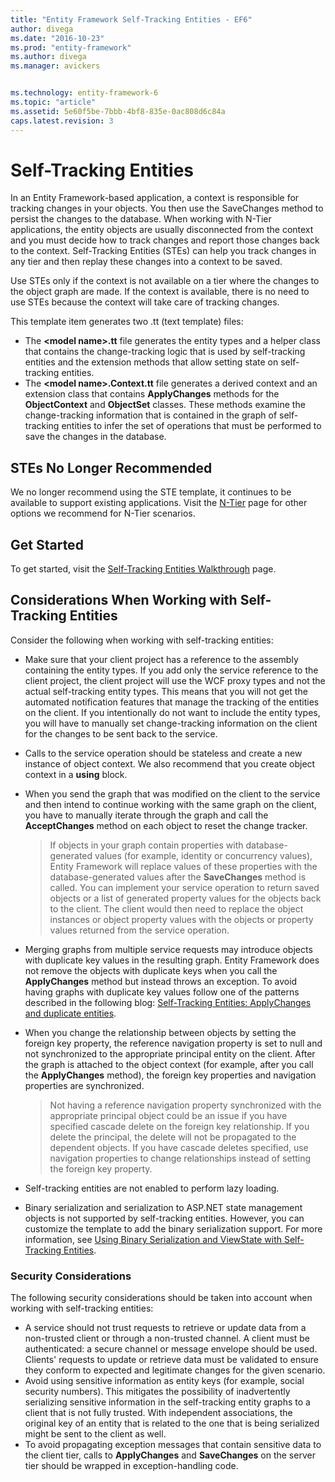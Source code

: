 ```yaml
---
title: "Entity Framework Self-Tracking Entities - EF6"
author: divega
ms.date: "2016-10-23"
ms.prod: "entity-framework"
ms.author: divega
ms.manager: avickers


ms.technology: entity-framework-6
ms.topic: "article"
ms.assetid: 5e60f5be-7bbb-4bf8-835e-0ac808d6c84a
caps.latest.revision: 3
---
```

# Self-Tracking Entities
In an Entity Framework-based application, a context is responsible for tracking changes in your objects. You then use the SaveChanges method to persist the changes to the database. When working with N-Tier applications, the entity objects are usually disconnected from the context and you must decide how to track changes and report those changes back to the context. Self-Tracking Entities (STEs) can help you track changes in any tier and then replay these changes into a context to be saved.  

Use STEs only if the context is not available on a tier where the changes to the object graph are made. If the context is available, there is no need to use STEs because the context will take care of tracking changes.  

This template item generates two .tt (text template) files:  

- The **\<model name\>.tt** file generates the entity types and a helper class that contains the change-tracking logic that is used by self-tracking entities and the extension methods that allow setting state on self-tracking entities.  
- The **\<model name\>.Context.tt** file generates a derived context and an extension class that contains **ApplyChanges** methods for the **ObjectContext** and **ObjectSet** classes. These methods examine the change-tracking information that is contained in the graph of self-tracking entities to infer the set of operations that must be performed to save the changes in the database.  

## STEs No Longer Recommended  

We no longer recommend using the STE template, it continues to be available to support existing applications. Visit the [N-Tier](../ef6/n-tier.md) page for other options we recommend for N-Tier scenarios.  

## Get Started  

To get started, visit the [Self-Tracking Entities Walkthrough](../ef6/self-tracking-entities-walkthrough.md) page.  

## Considerations When Working with Self-Tracking Entities  

Consider the following when working with self-tracking entities:  

- Make sure that your client project has a reference to the assembly containing the entity types. If you add only the service reference to the client project, the client project will use the WCF proxy types and not the actual self-tracking entity types. This means that you will not get the automated notification features that manage the tracking of the entities on the client. If you intentionally do not want to include the entity types, you will have to manually set change-tracking information on the client for the changes to be sent back to the service.  
- Calls to the service operation should be stateless and create a new instance of object context. We also recommend that you create object context in a **using** block.  
- When you send the graph that was modified on the client to the service and then intend to continue working with the same graph on the client, you have to manually iterate through the graph and call the **AcceptChanges** method on each object to reset the change tracker.  

    > If objects in your graph contain properties with database-generated values (for example, identity or concurrency values), Entity Framework will replace values of these properties with the database-generated values after the **SaveChanges** method is called. You can implement your service operation to return saved objects or a list of generated property values for the objects back to the client. The client would then need to replace the object instances or object property values with the objects or property values returned from the service operation.  
- Merging graphs from multiple service requests may introduce objects with duplicate key values in the resulting graph. Entity Framework does not remove the objects with duplicate keys when you call the **ApplyChanges** method but instead throws an exception. To avoid having graphs with duplicate key values follow one of the patterns described in the following blog: [Self-Tracking Entities: ApplyChanges and duplicate entities](http://go.microsoft.com/fwlink/?LinkID=205119&clcid=0x409).  
- When you change the relationship between objects by setting the foreign key property, the reference navigation property is set to null and not synchronized to the appropriate principal entity on the client. After the graph is attached to the object context (for example, after you call the **ApplyChanges** method), the foreign key properties and navigation properties are synchronized.  

    > Not having a reference navigation property synchronized with the appropriate principal object could be an issue if you have specified cascade delete on the foreign key relationship. If you delete the principal, the delete will not be propagated to the dependent objects. If you have cascade deletes specified, use navigation properties to change relationships instead of setting the foreign key property.  
- Self-tracking entities are not enabled to perform lazy loading.  
- Binary serialization and serialization to ASP.NET state management objects is not supported by self-tracking entities. However, you can customize the template to add the binary serialization support. For more information, see [Using Binary Serialization and ViewState with Self-Tracking Entities](http://go.microsoft.com/fwlink/?LinkId=199208).  

### Security Considerations  

The following security considerations should be taken into account when working with self-tracking entities:  

- A service should not trust requests to retrieve or update data from a non-trusted client or through a non-trusted channel. A client must be authenticated: a secure channel or message envelope should be used. Clients' requests to update or retrieve data must be validated to ensure they conform to expected and legitimate changes for the given scenario.  
- Avoid using sensitive information as entity keys (for example, social security numbers). This mitigates the possibility of inadvertently serializing sensitive information in the self-tracking entity graphs to a client that is not fully trusted. With independent associations, the original key of an entity that is related to the one that is being serialized might be sent to the client as well.  
- To avoid propagating exception messages that contain sensitive data to the client tier, calls to **ApplyChanges** and **SaveChanges** on the server tier should be wrapped in exception-handling code.  
